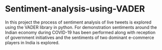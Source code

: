 # Sentiment-analysis-using-VADER
In this project the process of sentiment analysis of live tweets is explored using the VADER library in python. For demonstration sentiments around the Indian economy during COVID-19 has been performed along with reception of government initiatives and the sentiments of two dominant e-commerce players in India is explored.
